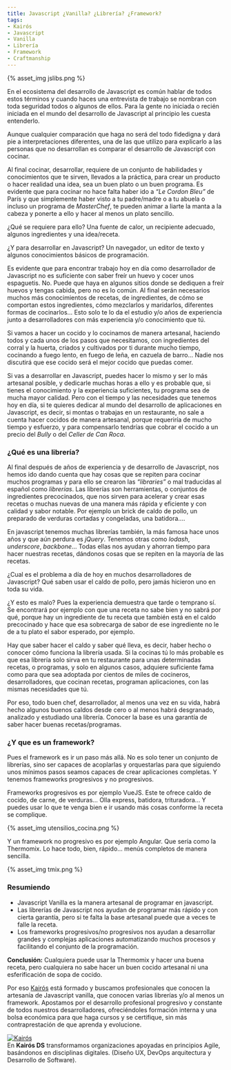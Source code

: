 ```yaml
---
title: Javascript ¿Vanilla? ¿Librería? ¿Framework?
tags:
- Kairós
- Javascript
- Vanilla
- Librería
- Framework
- Craftmanship
---
```


{% asset_img jslibs.png %}


En el ecosistema del desarrollo de Javascript es común hablar de todos estos términos y cuando haces una entrevista de trabajo se nombran con toda seguridad todos o algunos de ellos. Para la gente no iniciada o recién iniciada en el mundo del desarrollo de Javascript al principio les cuesta entenderlo.

Aunque cualquier comparación que haga no será del todo fidedigna y dará pie a interpretaciones diferentes, una de las que utilizo para explicarlo a las personas que no desarrollan es comparar el desarrollo de Javascript con cocinar.

<!-- more -->

Al final cocinar, desarrollar, requiere de un conjunto de habilidades y conocimientos que te sirven, llevados a la práctica, para crear un producto o hacer realidad una idea, sea un buen plato o un buen programa. Es evidente que para cocinar no hace falta haber ido a _“Le Cordon Bleu”_ de París y que simplemente haber visto a tu padre/madre o a tu abuela o incluso un programa de _MasterChef_, te pueden animar a liarte la manta a la cabeza y ponerte a ello y hacer al menos un plato sencillo.

¿Qué se requiere para ello? Una fuente de calor, un recipiente adecuado, algunos ingredientes y una idea/receta.

¿Y para desarrollar en Javascript? Un navegador, un editor de texto y algunos conocimientos básicos de programación.

Es evidente que para encontrar trabajo hoy en día como desarrollador de Javascript no es suficiente con saber freír un huevo y cocer unos espaguetis. No. Puede que haya en algunos sitios donde se dediquen a freír huevos y tengas cabida, pero no es lo común. Al final serán necesarios muchos más conocimientos de recetas, de ingredientes, de cómo se comportan estos ingredientes, cómo mezclarlos y maridarlos, diferentes formas de cocinarlos… Esto solo te lo da el estudio y/o años de experiencia junto a desarrolladores con más experiencia y/o conocimiento que tú.

Si vamos a hacer un cocido y lo cocinamos de manera artesanal, haciendo todos y cada unos de los pasos que necesitamos, con ingredientes del corral y la huerta, criados y cultivados por ti durante mucho tiempo, cocinando a fuego lento, en fuego de leña, en cazuela de barro… Nadie nos discutirá que ese cocido será el mejor cocido que puedas comer.

Si vas a desarrollar en Javascript, puedes hacer lo mismo y ser lo más artesanal posible, y dedicarle muchas horas a ello y es probable que, si tienes el conocimiento y la experiencia suficientes, tu programa sea de mucha mayor calidad. Pero con el tiempo y las necesidades que tenemos hoy en día, si te quieres dedicar al mundo del desarrollo de aplicaciones en Javascript, es decir, si montas o trabajas en un restaurante, no sale a cuenta hacer cocidos de manera artesanal, porque requeriría de mucho tiempo y esfuerzo, y para compensarlo tendrías que cobrar el cocido a un precio del _Bully_ o del _Celler de Can Roca_.

### ¿Qué es una librería?

Al final después de años de experiencia y de desarrollo de Javascript, nos hemos ido dando cuenta que hay cosas que se repiten para cocinar muchos programas y para ello se crearon las _“libraries”_ o mal traducidas al español como _librerías_. Las librerías son herramientas, o conjuntos de ingredientes precocinados, que nos sirven para acelerar y crear esas recetas o muchas nuevas de una manera más rápida y eficiente y con calidad y sabor notable. Por ejemplo un brick de caldo de pollo, un preparado de verduras cortadas y congeladas, una batidora....

En javascript tenemos muchas librerías también, la más famosa hace unos años y que aún perdura es _jQuery_. Tenemos otras como _lodash_, _underscore_, _backbone_… Todas ellas nos ayudan y ahorran tiempo para hacer nuestras recetas, dándonos cosas que se repiten en la mayoría de las recetas.

¿Cual es el problema a día de hoy en muchos desarrolladores de Javascript? Qué saben usar el caldo de pollo, pero jamás hicieron uno en toda su vida.

¿Y esto es malo? Pues la experiencia demuestra que tarde o temprano sí. Se encontrará por ejemplo con que una receta no sabe bien y no sabrá por qué, porque hay un ingrediente de tu receta que también está en el caldo precocinado y hace que esa sobrecarga de sabor de ese ingrediente no le de a tu plato el sabor esperado, por ejemplo.

Hay que saber hacer el caldo y saber qué lleva, es decir, haber hecho o conocer cómo funciona la librería usada. Si la cocinas tú lo más probable es que esa librería solo sirva en tu restaurante para unas determinadas recetas, o programas, y solo en algunos casos, adquiere suficiente fama como para que sea adoptada por cientos de miles de cocineros, desarrolladores, que cocinan recetas, programan aplicaciones, con las mismas necesidades que tú.

Por eso, todo buen chef, desarrollador, al menos una vez en su vida, habrá hecho algunos buenos caldos desde cero o al menos habrá desgranado, analizado y estudiado una librería.
Conocer la base es una garantía de saber hacer buenas recetas/programas.

### ¿Y que es un framework?

Pues el framework es ir un paso más allá. No es solo tener un conjunto de librerías, sino ser capaces de acoplarlas y orquestarlas para que siguiendo unos mínimos pasos seamos capaces de crear aplicaciones completas. Y tenemos frameworks progresivos y no progresivos.

Frameworks progresivos es por ejemplo VueJS. Este te ofrece caldo de cocido, de carne, de verduras… Olla express, batidora, trituradora… Y puedes usar lo que te venga bien e ir usando más cosas conforme la receta se complique.

{% asset_img utensilios_cocina.png %}

Y un framework no progresivo es por ejemplo Angular. Que sería como la Thermomix. Lo hace todo, bien, rápido… menús completos de manera sencilla.

{% asset_img tmix.png %}

### Resumiendo

- Javascript Vanilla es la manera artesanal de programar en javascript.
- Las librerías de Javascript nos ayudan de programar más rápido y con cierta garantía, pero si te falta la base artesanal puede que a veces te falle la receta.
- Los frameworks progresivos/no progresivos nos ayudan a desarrollar grandes y complejas aplicaciones automatizando muchos procesos y facilitando el conjunto de la programación.

**Conclusión:** Cualquiera puede usar la Thermomix y hacer una buena receta, pero cualquiera no sabe hacer un buen cocido artesanal ni una esferificación de sopa de cocido.

Por eso [Kairós](https://www.kairosds.com/) está formado y buscamos profesionales que conocen la artesanía de Javascript vanilla, que conocen varias librerías y/o al menos un framework. Apostamos por el desarrollo profesional progresivo y constante de todos nuestros desarrolladores, ofreciéndoles formación interna y una bolsa económica para que haga cursos y se certifique, sin más contraprestación de que aprenda y evolucione.

<div class="sponsor" style="border-color: #fe7902">
  <a class="logo" href="https://www.kairosds.com/"><img src="kairos.png" alt="Kairós" /></a>
  <div>
    En <strong>Kairós DS</strong> transformamos organizaciones apoyadas en principios Agile, basándonos en disciplinas digitales. (Diseño UX, DevOps arquitectura y Desarrollo de Software).
  </div>
</div>
